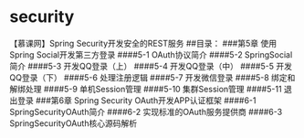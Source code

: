 # security
【慕课网】Spring Security开发安全的REST服务
##目录：
###第5章 使用Spring Social开发第三方登录
####5-1 OAuth协议简介
####5-2 SpringSocial简介
####5-3 开发QQ登录（上）
####5-4 开发QQ登录（中）
####5-5 开发QQ登录（下）
####5-6 处理注册逻辑
####5-7 开发微信登录
####5-8 绑定和解绑处理
####5-9 单机Session管理
####5-10 集群Session管理
####5-11 退出登录
###第6章 Spring Security OAuth开发APP认证框架
####6-1 SpringSecurityOAuth简介
####6-2 实现标准的OAuth服务提供商
####6-3 SpringSecurityOAuth核心源码解析

